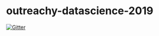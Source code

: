# outreachy-datascience-2019

[![Gitter](https://badges.gitter.im/mozilla-datascience-outreach/community.svg)](https://gitter.im/mozilla-datascience-outreach/community?utm_source=badge&utm_medium=badge&utm_campaign=pr-badge)
